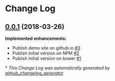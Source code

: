 # Change Log

## [0.0.1](https://github.com/grtjn/file-dropzone-element/tree/0.0.1) (2018-03-26)
**Implemented enhancements:**

- Publish demo site on github.io [\#3](https://github.com/grtjn/file-dropzone-element/issues/3)
- Publish initial version on NPM [\#2](https://github.com/grtjn/file-dropzone-element/issues/2)
- Publish initial version on bower [\#1](https://github.com/grtjn/file-dropzone-element/issues/1)



\* *This Change Log was automatically generated by [github_changelog_generator](https://github.com/skywinder/Github-Changelog-Generator)*